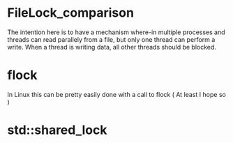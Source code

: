 # FileLock_comparison
The intention here is to have a mechanism where-in multiple processes and threads can read parallely from a file, but only one thread can perform a write.
When a thread is writing data, all other threads should be blocked.

# flock
In Linux this can be pretty easily done with a call to flock ( At least I hope so )

# std::shared_lock

